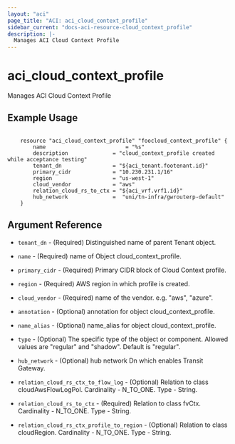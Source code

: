 ```yaml
---
layout: "aci"
page_title: "ACI: aci_cloud_context_profile"
sidebar_current: "docs-aci-resource-cloud_context_profile"
description: |-
  Manages ACI Cloud Context Profile
---
```


# aci_cloud_context_profile #
Manages ACI Cloud Context Profile

## Example Usage ##

```hcl

	resource "aci_cloud_context_profile" "foocloud_context_profile" {
		name 		                 = "%s"
		description              = "cloud_context_profile created while acceptance testing"
		tenant_dn                = "${aci_tenant.footenant.id}"
		primary_cidr             = "10.230.231.1/16"
		region                   = "us-west-1"
		cloud_vendor			 = "aws"
		relation_cloud_rs_to_ctx = "${aci_vrf.vrf1.id}"
		hub_network  			 =  "uni/tn-infra/gwrouterp-default"
	}

```


## Argument Reference ##
* `tenant_dn` - (Required) Distinguished name of parent Tenant object.
* `name` - (Required) name of Object cloud_context_profile.
* `primary_cidr` - (Required) Primary CIDR block of Cloud Context profile. 
* `region` - (Required) AWS region in which profile is created.
* `cloud_vendor` - (Required) name of the vendor. e.g. "aws", "azure".
* `annotation` - (Optional) annotation for object cloud_context_profile.
* `name_alias` - (Optional) name_alias for object cloud_context_profile.
* `type` - (Optional) The specific type of the object or component. Allowed values are "regular" and "shadow". Default is "regular".

* `hub_network` - (Optional) hub network Dn which enables Transit Gateway.

* `relation_cloud_rs_ctx_to_flow_log` - (Optional) Relation to class cloudAwsFlowLogPol. Cardinality - N_TO_ONE. Type - String.
                
* `relation_cloud_rs_to_ctx` - (Required) Relation to class fvCtx. Cardinality - N_TO_ONE. Type - String.
                
* `relation_cloud_rs_ctx_profile_to_region` - (Optional) Relation to class cloudRegion. Cardinality - N_TO_ONE. Type - String.
                


